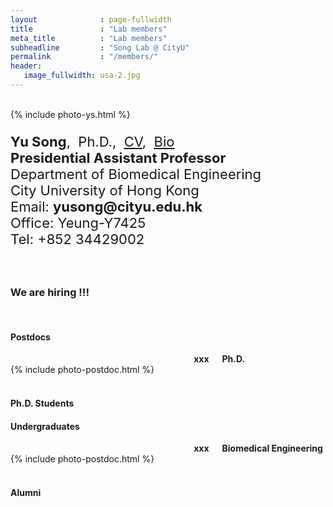 ```yaml
---
layout              : page-fullwidth
title               : "Lab members"
meta_title          : "Lab members"
subheadline         : "Song Lab @ CityU"
permalink           : "/members/"
header:
   image_fullwidth: usa-2.jpg
---
```


<br>

<div class="row">
  <div class="large-5 columns">
    {% include photo-ys.html %}
  </div>
  <div class="large-7 columns">
    <p style="font-size:22px">
      <b>Yu Song</b>,&nbsp;&nbsp;Ph.D.,&nbsp;&nbsp;<u><a href="https://yusong17.github.io/mypaper/cv-yusong.pdf">CV</a></u>,&nbsp;&nbsp;<u><a href="https://yusong17.github.io/mypaper/bio.pdf">Bio</a></u><br>
      <b>Presidential Assistant Professor</b><br>
        Department of Biomedical Engineering<br>
        City University of Hong Kong<br>
      Email: <b>yusong@cityu.edu.hk</b><br>
        Office: Yeung-Y7425<br>
        Tel: +852 34429002<br>
    </p>
  </div>
</div>

<br>

### We are hiring !!!

<br>

#### Postdocs

<div class="row">
  <div class="large-3 columns">
    <br>
    {% include photo-postdoc.html %}
    <h7> </h7><br>
    <b>xxx</b>
    <b>Ph.D.</b>
  </div>
  <div class="large-3 columns">
	</div>
  <div class="large-3 columns">
	</div>
  <div class="large-3 columns">
  </div>
</div>

<br>

#### Ph.D. Students

#### Undergraduates

<div class="row">
  <div class="large-3 columns">
    <br>
    {% include photo-postdoc.html %}
    <h7> </h7><br>
    <b>xxx</b>
    <b>Biomedical Engineering</b>
  </div>
  <div class="large-3 columns">
	</div>
  <div class="large-3 columns">
	</div>
  <div class="large-3 columns">
  </div>
</div>

<br>

#### Alumni

